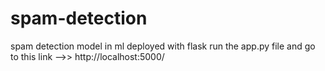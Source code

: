 # spam-detection
spam detection model in ml deployed with flask
 run the app.py file
 and go to this link -->> http://localhost:5000/
